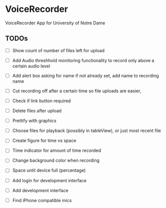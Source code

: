 # VoiceRecorder
VoiceRecorder App for University of Notre Dame

## TODOs
- [ ]  Show count of number of files left for upload
- [ ]  Add Audio threshhold monitoring functionality to record only above a certain audio level
- [ ]  Add alert box asking for name if not already set, add name to recording name
- [ ]  Cut recording off after a certain time so file uploads are easier, 
- [ ]  Check if link button required
- [ ]  Delete files after upload
- [ ]  Prettify with graphics
- [ ]  Choose files for playback (possibly in tableView), or just most recent file
- [ ]  Create figure for time vs space
- [ ]  Time indicator for amount of time recorded
- [ ]  Change background color when recording
- [ ]  Space until device full (percentage)
- [ ]  Add login for development interface
- [ ]  Add development interface
- [ ]  Find iPhone compatible mics

